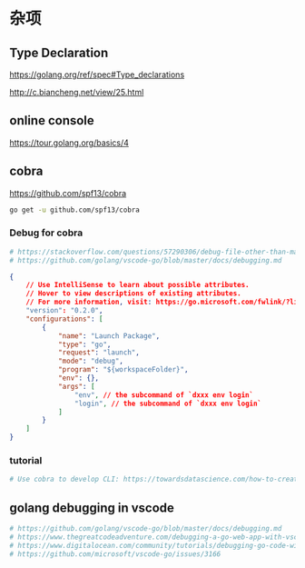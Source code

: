 # 杂项

## Type Declaration

https://golang.org/ref/spec#Type_declarations

http://c.biancheng.net/view/25.html

## online console

https://tour.golang.org/basics/4

## cobra

https://github.com/spf13/cobra

```sh
go get -u github.com/spf13/cobra
```

### Debug for cobra

```sh
# https://stackoverflow.com/questions/57290306/debug-file-other-than-main-go-in-vs-code
# https://github.com/golang/vscode-go/blob/master/docs/debugging.md
```

```json
{
    // Use IntelliSense to learn about possible attributes.
    // Hover to view descriptions of existing attributes.
    // For more information, visit: https://go.microsoft.com/fwlink/?linkid=830387
    "version": "0.2.0",
    "configurations": [
        {
            "name": "Launch Package",
            "type": "go",
            "request": "launch",
            "mode": "debug",
            "program": "${workspaceFolder}",
            "env": {},
            "args": [
                "env", // the subcommand of `dxxx env login`
                "login", // the subcommand of `dxxx env login`
            ]
        }
    ]
}
```

### tutorial

```sh
# Use cobra to develop CLI: https://towardsdatascience.com/how-to-create-a-cli-in-golang-with-cobra-d729641c7177
```

## golang debugging in vscode

```sh
# https://github.com/golang/vscode-go/blob/master/docs/debugging.md
# https://www.thegreatcodeadventure.com/debugging-a-go-web-app-with-vscode-and-delve/
# https://www.digitalocean.com/community/tutorials/debugging-go-code-with-visual-studio-code
# https://github.com/microsoft/vscode-go/issues/3166
```